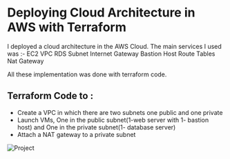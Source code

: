 
# Deploying Cloud Architecture in AWS with Terraform


I deployed a cloud architecture in the AWS Cloud. 
The main services I used was :-
EC2
VPC
RDS
Subnet
Internet Gateway
Bastion Host
Route Tables
Nat Gateway

All these implementation was done with terraform code.



## Terraform Code to :

* Create a VPC in which there are two subnets one public and one private
* Launch VMs, One in the public subnet(1-web server with 1- bastion host) and One in the private subnet(1- database server)
* Attach a NAT gateway to a private subnet

![Project](https://user-images.githubusercontent.com/44542655/110971146-8415b600-8380-11eb-9fb9-50f1c7f9ec79.png)



